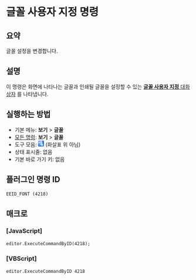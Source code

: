 # 글꼴 사용자 지정 명령

## 요약

글꼴 설정을 변경합니다.

## 설명

이 명령은 화면에 나타나는 글꼴과 인쇄될 글꼴을 설정할 수 있는 [**글꼴 사용자 지정** 대화 상자](../../dlg/properties/font/index) 를
나타냅니다.

## 실행하는 방법

- 기본 메뉴: **보기** \> **글꼴**
- [모든 명령](../tools/all_commands): **보기** >
**글꼴**
- 도구 모음: ![](../../images/fontpopup.png)
(화살표 위 아님)
- 상태 표시줄: 없음
- 기본 바로 가기 키: 없음

## 플러그인 명령 ID

```
EEID_FONT (4218)
```

## 매크로

### \[JavaScript\]

```
editor.ExecuteCommandByID(4218);
```

### \[VBScript\]

```
editor.ExecuteCommandByID 4218
```
